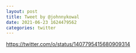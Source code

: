 ```yaml
--- 
layout: post 
title: Tweet by @johnnykowal 
date: 2021-06-23 1624479562 
categories: twitter 
--- 
```

https://twitter.com/o/status/1407795415680909314